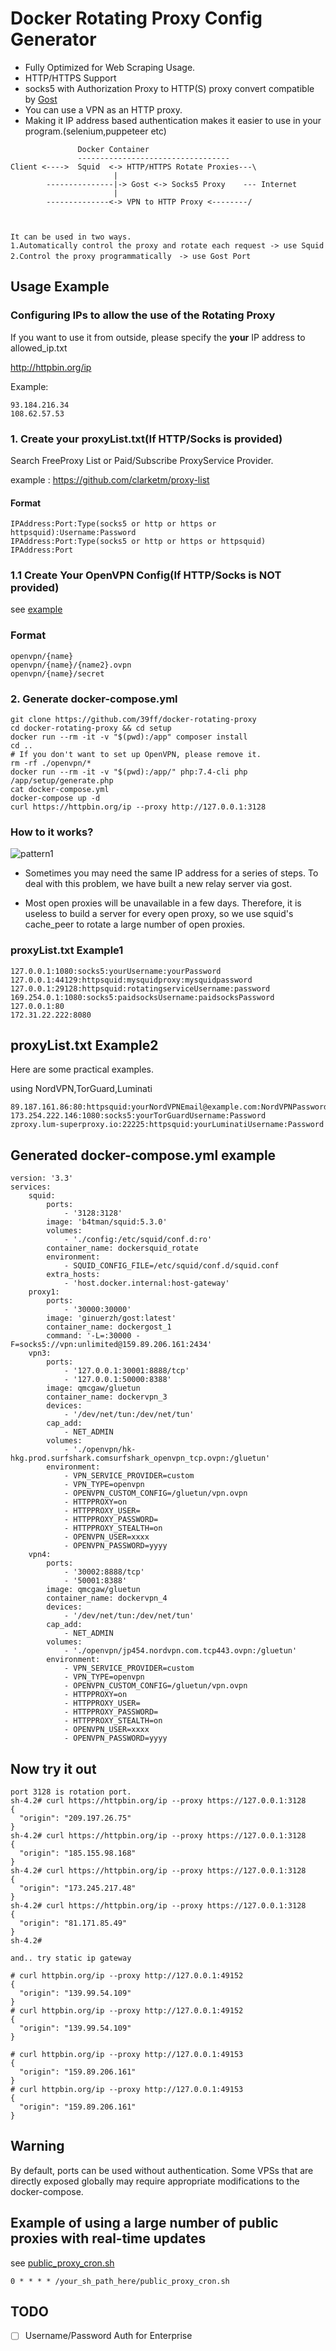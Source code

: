 # Docker Rotating Proxy Config Generator

- Fully Optimized for Web Scraping Usage.
- HTTP/HTTPS Support
- socks5 with Authorization Proxy to HTTP(S) proxy convert compatible by [Gost](https://github.com/ginuerzh/gost)
- You can use a VPN as an HTTP proxy.
- Making it IP address based authentication makes it easier to use in your program.(selenium,puppeteer etc)


```
               Docker Container
               ----------------------------------
Client <---->  Squid  <-> HTTP/HTTPS Rotate Proxies---\ 
                       |
        ---------------|-> Gost <-> Socks5 Proxy    --- Internet
                       |
        --------------<-> VPN to HTTP Proxy <--------/
                     
        

It can be used in two ways.
1.Automatically control the proxy and rotate each request -> use Squid
2.Control the proxy programmatically　-> use Gost Port

```


## Usage Example

### Configuring IPs to allow the use of the Rotating Proxy
If you want to use it from outside, please specify the **your** IP address to allowed_ip.txt

http://httpbin.org/ip

Example:
```
93.184.216.34
108.62.57.53
```

### 1. Create your proxyList.txt(If HTTP/Socks is provided)
Search FreeProxy List or Paid/Subscribe ProxyService Provider.

example : https://github.com/clarketm/proxy-list

#### Format
```
IPAddress:Port:Type(socks5 or http or https or httpsquid):Username:Password
IPAddress:Port:Type(socks5 or http or https or httpsquid)
IPAddress:Port
```

### 1.1 Create Your OpenVPN Config(If HTTP/Socks is NOT provided)
see [example](openvpn/)

### Format
```
openvpn/{name}
openvpn/{name}/{name2}.ovpn
openvpn/{name}/secret
```

### 2. Generate docker-compose.yml
```
git clone https://github.com/39ff/docker-rotating-proxy
cd docker-rotating-proxy && cd setup
docker run --rm -it -v "$(pwd):/app" composer install
cd ..
# If you don't want to set up OpenVPN, please remove it.
rm -rf ./openvpn/*
docker run --rm -it -v "$(pwd):/app/" php:7.4-cli php /app/setup/generate.php
cat docker-compose.yml
docker-compose up -d
curl https://httpbin.org/ip --proxy http://127.0.0.1:3128
```

### How to it works?
![pattern1](https://user-images.githubusercontent.com/7544687/97991581-fdc2f380-1e24-11eb-99f3-df9885d627a2.png)

- Sometimes you may need the same IP address for a series of steps.
To deal with this problem, we have built a new relay server via gost.

- Most open proxies will be unavailable in a few days.
Therefore, it is useless to build a server for every open proxy, so we use squid's cache_peer to rotate a large number of open proxies.

### proxyList.txt Example1

```
127.0.0.1:1080:socks5:yourUsername:yourPassword
127.0.0.1:44129:httpsquid:mysquidproxy:mysquidpassword
127.0.0.1:29128:httpsquid:rotatingserviceUsername:password
169.254.0.1:1080:socks5:paidsocksUsername:paidsocksPassword
127.0.0.1:80
172.31.22.222:8080
```

## proxyList.txt Example2
Here are some practical examples.

using NordVPN,TorGuard,Luminati

```
89.187.161.86:80:httpsquid:yourNordVPNEmail@example.com:NordVPNPassword
173.254.222.146:1080:socks5:yourTorGuardUsername:Password
zproxy.lum-superproxy.io:22225:httpsquid:yourLuminatiUsername:Password
```



## Generated docker-compose.yml example
```
version: '3.3'
services:
    squid:
        ports:
            - '3128:3128'
        image: 'b4tman/squid:5.3.0'
        volumes:
            - './config:/etc/squid/conf.d:ro'
        container_name: dockersquid_rotate
        environment:
            - SQUID_CONFIG_FILE=/etc/squid/conf.d/squid.conf
        extra_hosts:
            - 'host.docker.internal:host-gateway'
    proxy1:
        ports:
            - '30000:30000'
        image: 'ginuerzh/gost:latest'
        container_name: dockergost_1
        command: '-L=:30000 -F=socks5://vpn:unlimited@159.89.206.161:2434'
    vpn3:
        ports:
            - '127.0.0.1:30001:8888/tcp'
            - '127.0.0.1:50000:8388'
        image: qmcgaw/gluetun
        container_name: dockervpn_3
        devices:
            - '/dev/net/tun:/dev/net/tun'
        cap_add:
            - NET_ADMIN
        volumes:
            - './openvpn/hk-hkg.prod.surfshark.comsurfshark_openvpn_tcp.ovpn:/gluetun'
        environment:
            - VPN_SERVICE_PROVIDER=custom
            - VPN_TYPE=openvpn
            - OPENVPN_CUSTOM_CONFIG=/gluetun/vpn.ovpn
            - HTTPPROXY=on
            - HTTPPROXY_USER=
            - HTTPPROXY_PASSWORD=
            - HTTPPROXY_STEALTH=on
            - OPENVPN_USER=xxxx
            - OPENVPN_PASSWORD=yyyy
    vpn4:
        ports:
            - '30002:8888/tcp'
            - '50001:8388'
        image: qmcgaw/gluetun
        container_name: dockervpn_4
        devices:
            - '/dev/net/tun:/dev/net/tun'
        cap_add:
            - NET_ADMIN
        volumes:
            - './openvpn/jp454.nordvpn.com.tcp443.ovpn:/gluetun'
        environment:
            - VPN_SERVICE_PROVIDER=custom
            - VPN_TYPE=openvpn
            - OPENVPN_CUSTOM_CONFIG=/gluetun/vpn.ovpn
            - HTTPPROXY=on
            - HTTPPROXY_USER=
            - HTTPPROXY_PASSWORD=
            - HTTPPROXY_STEALTH=on
            - OPENVPN_USER=xxxx
            - OPENVPN_PASSWORD=yyyy
```

## Now try it out
```
port 3128 is rotation port.
sh-4.2# curl https://httpbin.org/ip --proxy https://127.0.0.1:3128
{
  "origin": "209.197.26.75"
}
sh-4.2# curl https://httpbin.org/ip --proxy https://127.0.0.1:3128
{
  "origin": "185.155.98.168"
}
sh-4.2# curl https://httpbin.org/ip --proxy https://127.0.0.1:3128
{
  "origin": "173.245.217.48"
}
sh-4.2# curl https://httpbin.org/ip --proxy https://127.0.0.1:3128
{
  "origin": "81.171.85.49"
}
sh-4.2# 

and.. try static ip gateway

# curl httpbin.org/ip --proxy http://127.0.0.1:49152
{
  "origin": "139.99.54.109"
}
# curl httpbin.org/ip --proxy http://127.0.0.1:49152
{
  "origin": "139.99.54.109"
}

# curl httpbin.org/ip --proxy http://127.0.0.1:49153
{
  "origin": "159.89.206.161"
}
# curl httpbin.org/ip --proxy http://127.0.0.1:49153
{
  "origin": "159.89.206.161"
}
```


## Warning
By default, ports can be used without authentication.
Some VPSs that are directly exposed globally may require appropriate modifications to the docker-compose.


## Example of using a large number of public proxies with real-time updates
see [public_proxy_cron.sh](public_proxy_cron.sh)
```
0 * * * * /your_sh_path_here/public_proxy_cron.sh
```

## TODO
- [ ] Username/Password Auth for Enterprise